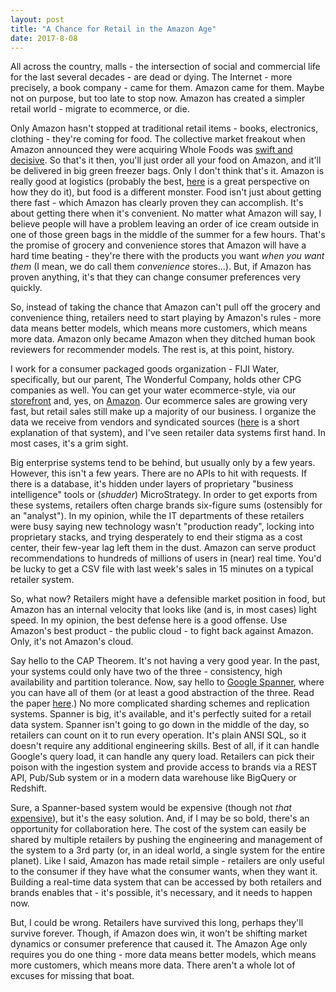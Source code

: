```yaml
---
layout: post
title: "A Chance for Retail in the Amazon Age"
date: 2017-8-08
---
```

All across the country, malls - the intersection of social and commercial life for the last several decades - are dead or dying. The Internet - more precisely, a book company - came for them. Amazon came for them. Maybe not on purpose, but too late to stop now. Amazon has created a simpler retail world - migrate to ecommerce, or die.

Only Amazon hasn't stopped at traditional retail items - books, electronics, clothing - they're coming for food. The collective market freakout when Amazon announced they were acquiring Whole Foods was [swift and decisive](https://www.bloomberg.com/news/articles/2017-06-16/grocery-stocks-stumble-after-amazon-s-whole-foods-purchase). So that's it then, you'll just order all your food on Amazon, and it'll be delivered in big green freezer bags. Only I don't think that's it. Amazon is really good at logistics \(probably the best, [here](https://techcrunch.com/2017/05/14/why-amazon-is-eating-the-world/) is a great perspective on how they do it\), but food is a different monster. Food isn't just about getting there fast - which Amazon has clearly proven they can accomplish. It's about getting there when it's convenient. No matter what Amazon will say, I believe people will have a problem leaving an order of ice cream outside in one of those green bags in the middle of the summer for a few hours. That's the promise of grocery and convenience stores that Amazon will have a hard time beating - they're there with the products you want *when you want them* \(I mean, we do call them *convenience* stores...\). But, if Amazon has proven anything, it's that they can change consumer preferences very quickly.

So, instead of taking the chance that Amazon can't pull off the grocery and convenience thing, retailers need to start playing by Amazon's rules - more data means better models, which means more customers, which means more data. Amazon only became Amazon when they ditched human book reviewers for recommender models. The rest is, at this point, history.

I work for a consumer packaged goods organization - FIJI Water, specifically, but our parent, The Wonderful Company, holds other CPG companies as well. You can get your water ecommerce-style, via our [storefront](https://store.fijiwater.com/) and, yes, on [Amazon](https://www.amazon.com/s/ref=lp_2591828011_nr_p_85_0?srs=2591828011&fst=as%3Aoff&rh=i%3Aspecialty-aps%2Cp_85%3A1&ie=UTF8&qid=1503602936). Our ecommerce sales are growing very fast, but retail sales still make up a majority of our business. I organize the data we receive from vendors and syndicated sources \([here](/blog/2017/06/23/flat-file-pipeline) is a short explanation of that system\), and I've seen retailer data systems first hand. In most cases, it's a grim sight.

Big enterprise systems tend to be behind, but usually only by a few years. However, this isn't a few years. There are no APIs to hit with requests. If there is a database, it's hidden under layers of proprietary "business intelligence" tools or \(*shudder*\) MicroStrategy. In order to get exports from these systems, retailers often charge brands six-figure sums \(ostensibly for an "analyst"\). In my opinion, while the IT departments of these retailers were busy saying new technology wasn't "production ready", locking into proprietary stacks, and trying desperately to end their stigma as a cost center, their few-year lag left them in the dust. Amazon can serve product recommendations to hundreds of millions of users in \(near\) real time. You'd be lucky to get a CSV file with last week's sales in 15 minutes on a typical retailer system.

So, what now? Retailers might have a defensible market position in food, but Amazon has an internal velocity that looks like \(and is, in most cases\) light speed. In my opinion, the best defense here is a good offense. Use Amazon's best product - the public cloud - to fight back against Amazon. Only, it's not Amazon's cloud.

Say hello to the CAP Theorem. It's not having a very good year. In the past, your systems could only have two of the three - consistency, high availability and partition tolerance. Now, say hello to [Google Spanner](https://cloud.google.com/spanner/), where you can have all of them \(or at least a good abstraction of the three. Read the paper [here](https://research.google.com/pubs/pub45855.html).\) No more complicated sharding schemes and replication systems. Spanner is big, it's available, and it's perfectly suited for a retail data system. Spanner isn't going to go down in the middle of the day, so retailers can count on it to run every operation. It's plain ANSI SQL, so it doesn't require any additional engineering skills. Best of all, if it can handle Google's query load, it can handle any query load. Retailers can pick their poison with the ingestion system and provide access to brands via a REST API, Pub/Sub system or in a modern data warehouse like BigQuery or Redshift.

Sure, a Spanner-based system would be expensive \(though not *that* [expensive](https://www.bloomberg.com/news/features/2017-05-04/can-wal-mart-s-expensive-new-e-commerce-operation-compete-with-amazon)\), but it's the easy solution. And, if I may be so bold, there's an opportunity for collaboration here. The cost of the system can easily be shared by multiple retailers by pushing the engineering and management of the system to a 3rd party \(or, in an ideal world, a single system for the entire planet\). Like I said, Amazon has made retail simple - retailers are only useful to the consumer if they have what the consumer wants, when they want it. Building a real-time data system that can be accessed by both retailers and brands enables that - it's possible, it's necessary, and it needs to happen now.

But, I could be wrong. Retailers have survived this long, perhaps they'll survive forever. Though, if Amazon does win, it won't be shifting market dynamics or consumer preference that caused it. The Amazon Age only requires you do one thing - more data means better models, which means more customers, which means more data. There aren't a whole lot of excuses for missing that boat.
